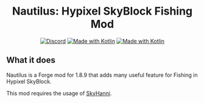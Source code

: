 <h1 align="center">
  Nautilus: Hypixel SkyBlock Fishing Mod
</h1>

<div align="center">

[![Discord](https://img.shields.io/discord/1358343464986738828?label=discord&color=9089DA&logo=discord&style=for-the-badge)](https://discord.gg/KM3dKjbWqg)
[![Made with Kotlin](https://img.shields.io/badge/Made%20With-Kotlin-orange?style=for-the-badge&logo=kotlin&logocolor=white)](https://kotlinlang.org/)
[![Made with Kotlin](https://img.shields.io/badge/Dependant_On-SkyHanni-12a467?style=for-the-badge&logo=github&logocolor=white)](https://github.com/hannibal002/SkyHanni)

</div>

## What it does

Nautilus is a Forge mod for 1.8.9 that adds many useful feature for Fishing in Hypixel SkyBlock.

This mod requires the usage of [SkyHanni](https://github.com/hannibal002/SkyHanni).
